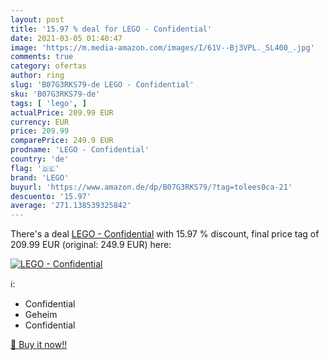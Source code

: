 ```yaml
---
layout: post
title: '15.97 % deal for LEGO - Confidential'
date: 2021-03-05 01:40:47
image: 'https://m.media-amazon.com/images/I/61V--Bj3VPL._SL400_.jpg'
comments: true
category: ofertas
author: ring
slug: 'B07G3RKS79-de LEGO - Confidential'
sku: 'B07G3RKS79-de'
tags: [ 'lego', ]
actualPrice: 209.99 EUR
currency: EUR
price: 209.99
comparePrice: 249.9 EUR
prodname: 'LEGO - Confidential'
country: 'de'
flag: '🇩🇪'
brand: 'LEGO'
buyurl: 'https://www.amazon.de/dp/B07G3RKS79/?tag=tolees0ca-21'
descuento: '15.97'
average: '271.138539325842'
---
```


There's a deal [LEGO - Confidential](https://www.amazon.de/dp/B07G3RKS79/?tag=tolees0ca-21)  with  15.97 % discount, final price tag of  209.99 EUR (original: 249.9 EUR) here:

[![LEGO - Confidential](https://m.media-amazon.com/images/I/61V--Bj3VPL._SL400_.jpg)](https://www.amazon.de/dp/B07G3RKS79/?tag=tolees0ca-21)

ℹ️:

- Confidential
- Geheim
- Confidential

[🛒 Buy it now!!](https://www.amazon.de/dp/B07G3RKS79/?tag=tolees0ca-21)
